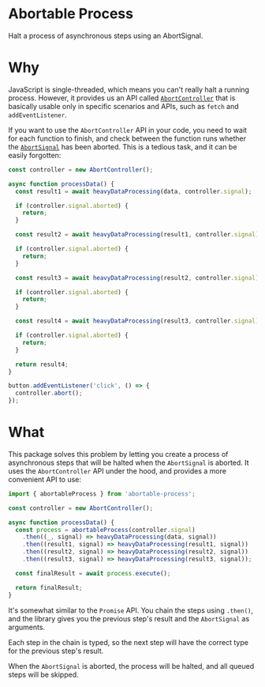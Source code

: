 # Abortable Process

Halt a process of asynchronous steps using an AbortSignal.

# Why

JavaScript is single-threaded, which means you can't really halt a running process.
However, it provides us an API called [`AbortController`](https://developer.mozilla.org/en-US/docs/Web/API/AbortController) that is basically usable only in specific
scenarios and APIs, such as `fetch` and `addEventListener`.

If you want to use the `AbortController` API in your code, you need to wait for each function to
finish, and check between the function runs whether the [`AbortSignal`](https://developer.mozilla.org/en-US/docs/Web/API/AbortSignal) has been aborted.
This is a tedious task, and it can be easily forgotten:

```typescript
const controller = new AbortController();

async function processData() {
  const result1 = await heavyDataProcessing(data, controller.signal);

  if (controller.signal.aborted) {
    return;
  }

  const result2 = await heavyDataProcessing(result1, controller.signal);

  if (controller.signal.aborted) {
    return;
  }

  const result3 = await heavyDataProcessing(result2, controller.signal);

  if (controller.signal.aborted) {
    return;
  }

  const result4 = await heavyDataProcessing(result3, controller.signal);

  if (controller.signal.aborted) {
    return;
  }

  return result4;
}

button.addEventListener('click', () => {
  controller.abort();
});
```

# What

This package solves this problem by letting you create a process of asynchronous steps that
will be halted when the `AbortSignal` is aborted. It uses the `AbortController` API under
the hood, and provides a more convenient API to use:

```typescript
import { abortableProcess } from 'abortable-process';

const controller = new AbortController();

async function processData() {
  const process = abortableProcess(controller.signal)
    .then((_, signal) => heavyDataProcessing(data, signal))
    .then((result1, signal) => heavyDataProcessing(result1, signal))
    .then((result2, signal) => heavyDataProcessing(result2, signal))
    .then((result3, signal) => heavyDataProcessing(result3, signal));

  const finalResult = await process.execute();

  return finalResult;
}
```

It's somewhat similar to the `Promise` API. You chain the steps using `.then()`, and the
library gives you the previous step's result and the `AbortSignal` as arguments.

Each step in the chain is typed, so the next step will have the correct type for the previous
step's result.

When the `AbortSignal` is aborted, the process will be halted, and all queued steps will be
skipped.
